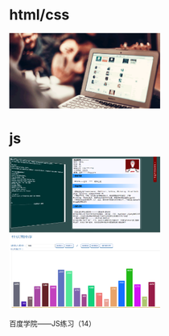 #  html/css
<a href="https://mrlu126.github.io/MyFirstTest/index.html"><img width="300" height="150" alt="" src="https://github.com/MRlu126/MyFirstTest/blob/master/img/task.gif"/></a>
#  js
<a href="https://mrlu126.github.io/MyFirstTest/Resume/index.html"><img width="300" height="150" alt="" src="https://github.com/MRlu126/MyFirstTest/blob/master/js%E5%9F%BA%E7%A1%80%E7%BB%83%E4%B9%A0/image/resume.png"/></a>
<a href="https://mrlu126.github.io/MyFirstTest/js%E5%9F%BA%E7%A1%80%E7%BB%83%E4%B9%A0/%E7%99%BE%E5%BA%A6%E2%80%94%E2%80%94js%E5%8D%81%E5%85%AB%E3%80%81%E5%8D%81%E4%B9%9D.html"><img width="300" height="150" alt="" src="https://github.com/MRlu126/MyFirstTest/blob/master/js%E5%9F%BA%E7%A1%80%E7%BB%83%E4%B9%A0/image/js19.png"/></a>

<a herf="https://mrlu126.github.io/MyFirstTest/js基础练习/百度——js十四.html">百度学院——JS练习（14）</a>
